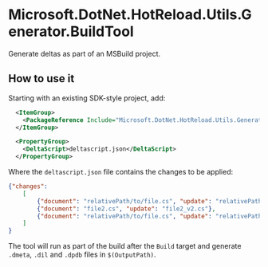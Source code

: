 # Microsoft.DotNet.HotReload.Utils.Generator.BuildTool #

Generate deltas as part of an MSBuild project.

## How to use it ##

Starting with an existing SDK-style project, add:

```xml
  <ItemGroup>
    <PackageReference Include="Microsoft.DotNet.HotReload.Utils.Generator.BuildTool" Version="..." />
  </ItemGroup>

  <PropertyGroup>
    <DeltaScript>deltascript.json</DeltaScript>
  </PropertyGroup>
```

Where the `deltascript.json` file contains the changes to be applied:

```json
{"changes":
    [
        {"document": "relativePath/to/file.cs", "update": "relativePath/to/file_v1.cs"},
        {"document": "file2.cs", "update": "file2_v2.cs"},
        {"document": "relativePath/to/file.cs", "update": "relativePath/to/file_v3.cs"}
    ]
}
```

The tool will run as part of the build after the `Build` target and generate `.dmeta`, `.dil` and `.dpdb` files in `$(OutputPath)`.
